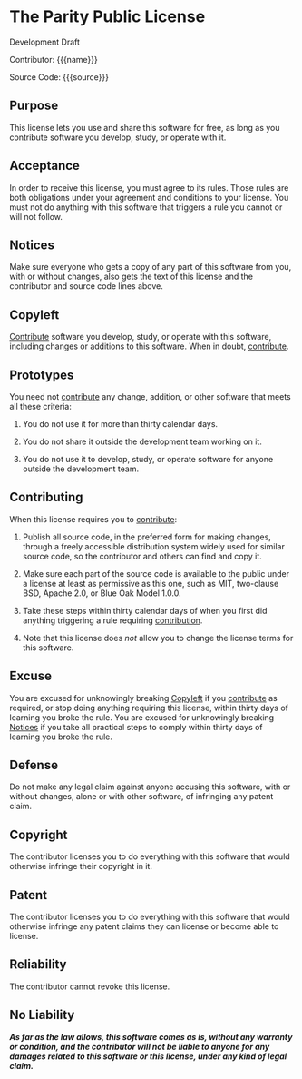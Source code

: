 # The Parity Public License

Development Draft

Contributor: {{{name}}}

Source Code: {{{source}}}

## Purpose

This license lets you use and share this software for free, as long as you contribute software you develop, study, or operate with it.

## Acceptance

In order to receive this license, you must agree to its rules.  Those rules are both obligations under your agreement and conditions to your license.  You must not do anything with this software that triggers a rule you cannot or will not follow.

## Notices

Make sure everyone who gets a copy of any part of this software from you, with or without changes, also gets the text of this license and the contributor and source code lines above.

## Copyleft

[Contribute](#contributing) software you develop, study, or operate with this software, including changes or additions to this software.  When in doubt, [contribute](#contributing).

## Prototypes

You need not [contribute](#contributing) any change, addition, or other software that meets all these criteria:

1.  You do not use it for more than thirty calendar days.

2.  You do not share it outside the development team working on it.

3.  You do not use it to develop, study, or operate software for anyone outside the development team.

## Contributing

When this license requires you to [contribute](#contributing):

1.  Publish all source code, in the preferred form for making changes, through a freely accessible distribution system widely used for similar source code, so the contributor and others can find and copy it.

2.  Make sure each part of the source code is available to the public under a license at least as permissive as this one, such as MIT, two-clause BSD, Apache 2.0, or Blue Oak Model 1.0.0.

3.  Take these steps within thirty calendar days of when you first did anything triggering a rule requiring [contribution](#contributing).

4.  Note that this license does _not_ allow you to change the license terms for this software.

## Excuse

You are excused for unknowingly breaking [Copyleft](#copyleft) if you [contribute](#contributing) as required, or stop doing anything requiring this license, within thirty days of learning you broke the rule.  You are excused for unknowingly breaking [Notices](#notices) if you take all practical steps to comply within thirty days of learning you broke the rule.

## Defense

Do not make any legal claim against anyone accusing this software, with or without changes, alone or with other software, of infringing any patent claim.

## Copyright

The contributor licenses you to do everything with this software that would otherwise infringe their copyright in it.

## Patent

The contributor licenses you to do everything with this software that would otherwise infringe any patent claims they can license or become able to license.

## Reliability

The contributor cannot revoke this license.

## No Liability

***As far as the law allows, this software comes as is, without any warranty or condition, and the contributor will not be liable to anyone for any damages related to this software or this license, under any kind of legal claim.***
